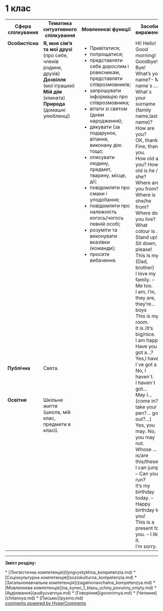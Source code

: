 <div id="hypercomments_widget" class="js-hypercomments-widget invisible"></div>

# 1 клас

<table>
  <tr>
    <td width="10%" align="center"><b>Сфера спілкування</b></td>
    <td width="10%" align="center"><b>Тематика ситуативного спілкування</b></td>
    <td width="40%" align="center"><b>Мовленнєві функції</b></td>
    <td width="60%" align="center"><b>Засоби вираження</b></td>
  </tr>
  <tr>
    <td width="10%" style="vertical-align:top !important;">
<b>Особистісна</b></td>
    <td width="10%" style="vertical-align:top !important;">
<b>Я, моя сім’я  
та  мої друзі</b>
(про себе,
членів родини,
друзів)<br>
<b>Дозвілля</b>
(мої іграшки)<br>
<b>Мій дім</b>
(кімната)<br>
<b>Природа</b>
(домашні улюбленці)
</td>
    <td width="40%" style="vertical-align:top !important;" rowspan="3">
<ul type="disc">
<li>Привітатися;</li>
<li>попрощатися;</li>
<li>представляти себе дорослим і ровесникам, представляти співрозмовників;</li>
<li>запрошувати інформацію про співрозмовника;</li>
<li>вітати зі святом (днем народження);</li>
<li>дякувати (за подарунок, вітання, виконану дію тощо;</li>
<li>описувати людину, предмет, тварину, місце, дії;</li>
<li>повідомляти про смаки і уподобання;</li>
<li>повідомляти про належність когось/чогось певній особі;</li>
<li>розуміти та виконувати вказівки (команди);</li>
<li>просити вибачення.</li>
</ul>
</td>
    <td width="60%" style="vertical-align:top !important;" rowspan="3">
Hi! Hello! Good morning!<br>
Goodbye! Bye!<br>
What’s your name?- My name`s …<br>
What`s your surname (family name,last name)?<br>
How are you?<br>
OK, thanks.<br>
Fine, thank you.<br>
How old are you? How old is he / she?<br> 
Where are you from?<br>
Where is she/he from?<br>
Where do you live?<br>
What colour is …?<br>
Stand up! Sit down, please!<br>
This is my…(Dad, brother)<br>
I love my family. –<br>
Me too.<br>
I am, I’m, they are, they’re…boys<br>
This is my room.<br>
It is /It’s big/nice.<br>
I am happy.<br>
Have  you got a…? Yes,I have. <br>
I`ve got a …  No, I haven`t.<br>
I  haven`t  got…<br>
May I…  (come in?…take your pen?…
 go out?…) <br>
Yes, you may. No, you may not.<br>
Whose ...  is/are this/these?<br>
I can jump. – Can you run?<br>
It’s my birthday today. – Happy birthday to you!<br>
This is a present for you. – I like it.<br>
I’m sorry.
</td>
  </tr>
<tr>
    <td width="10%" style="vertical-align:top !important;">
<b>Публічна</b></td>
    <td width="10%" style="vertical-align:top !important;">
Свята.</td>
</tr>
<tr>
    <td width="10%" style="vertical-align:top !important;">
<b>Освітня</b></td>
    <td width="10%" style="vertical-align:top !important;">
Шкільне життя (школа, мій клас, предмети в класі).</td>
</tr>
</table>

<hr>
<p><b>Зміст розділу:</b></p>
   * [Лінгвістична компетенція](lyngvystykhna_kompetenzia.md)
   * [Соціокультурна компетенція](soziokulturna_kompetenzia.md)
   * [Загальнонавчальна компетенція](zagalnonavchalna_kompetenzya.md)
   * [Мовленнєва компетенція](na_kynec_1_klasu_uchny_povunny_vmyty.md)
       * [Аудіювання](audiyuvannya.md)
       * [Говоріння](govorinnya.md)
       * [Читання](chitannya.md)
       * [Письмо](pysmo.md)

<div class="js-hypercomments-container">
    <a href="http://hypercomments.com" class="hc-link" title="comments widget">comments powered by HyperComments</a>
</div>